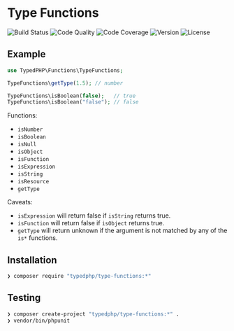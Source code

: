 # Type Functions

![Build Status](http://img.shields.io/travis/typedphp/type-functions.svg?style=flat-square)
![Code Quality](http://img.shields.io/scrutinizer/g/typedphp/type-functions.svg?style=flat-square)
![Code Coverage](http://img.shields.io/scrutinizer/coverage/g/typedphp/type-functions.svg?style=flat-square)
![Version](http://img.shields.io/packagist/v/typedphp/type-functions.svg?style=flat-square)
![License](http://img.shields.io/packagist/l/typedphp/type-functions.svg?style=flat-square)

## Example

```php
use TypedPHP\Functions\TypeFunctions;

TypeFunctions\getType(1.5); // number

TypeFunctions\isBoolean(false);   // true
TypeFunctions\isBoolean("false"); // false
```

Functions:

- `isNumber`
- `isBoolean`
- `isNull`
- `isObject`
- `isFunction`
- `isExpression`
- `isString`
- `isResource`
- `getType`

Caveats:

- `isExpression` will return false if `isString` returns true.
- `isFunction` will return false if `isObject` returns true.
- `getType` will return unknown if the argument is not matched by any of the `is*` functions.

## Installation

```sh
❯ composer require "typedphp/type-functions:*"
```

## Testing

```sh
❯ composer create-project "typedphp/type-functions:*" .
❯ vendor/bin/phpunit
```
